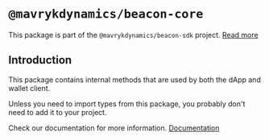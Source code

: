 # `@mavrykdynamics/beacon-core`

This package is part of the `@mavrykdynamics/beacon-sdk` project. [Read more](https://github.com/airgap-it/beacon-sdk)

## Introduction

This package contains internal methods that are used by both the dApp and wallet client.

Unless you need to import types from this package, you probably don't need to add it to your project.

Check our documentation for more information. [Documentation](https://docs.walletbeacon.io)
